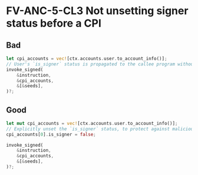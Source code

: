 # FV-ANC-5-CL3 Not unsetting signer status before a CPI

## Bad


```rust
let cpi_accounts = vec![ctx.accounts.user.to_account_info()];
// User's `is_signer` status is propagated to the callee program without restriction.
invoke_signed(
    &instruction,
    &cpi_accounts,
    &[&seeds],
)?;
```

## Good


```rust
let mut cpi_accounts = vec![ctx.accounts.user.to_account_info()];
// Explicitly unset the `is_signer` status, to protect against malicious signer authority misuse by the external program
cpi_accounts[0].is_signer = false;

invoke_signed(
    &instruction,
    &cpi_accounts,
    &[&seeds],
)?;
```
